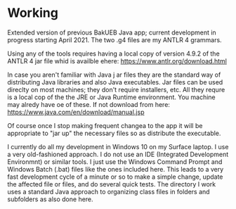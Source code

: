 # Working
Extended version of previous BakUEB Java app; current development in progress starting April 2021.
The two .g4 files are my ANTLR 4 grammars.

Using any of the tools requires having a local copy of version 4.9.2 of the ANTLR 4 jar file whid is availble ehere: 
https://www.antlr.org/download.html

In case you aren't familiar with Java j ar files they are the standard way of distributing Java libraries and also Java executables.  Jar files can be used direclty on most machines; they don't require installers, etc. All they requre is a local cop of the the JRE or Java Runtime environment.  You machine may alredy have oe of these.  If not download from here:
https://www.java.com/en/download/manual.jsp

Of course once I stop making frequent changea to the app it will be appropriate to "jar up" the necessary files so as distribute the executable.

I currently do all my development in Windows 10  on my Surface laptop.  I use a very old-fashioned approach.  I do not use an IDE (Integrated Development Environmnt) or similar tools.   I just use the Windows Command Prompt and Windows Batch (.bat) files like the ones included here. This leads to a very fast development cycle of a minute or so to make a simple change, update the affected file or files, and do several quick tests. The directory I work uses a standard Java approach to organizing class files in folders and subfolders as also done here.
